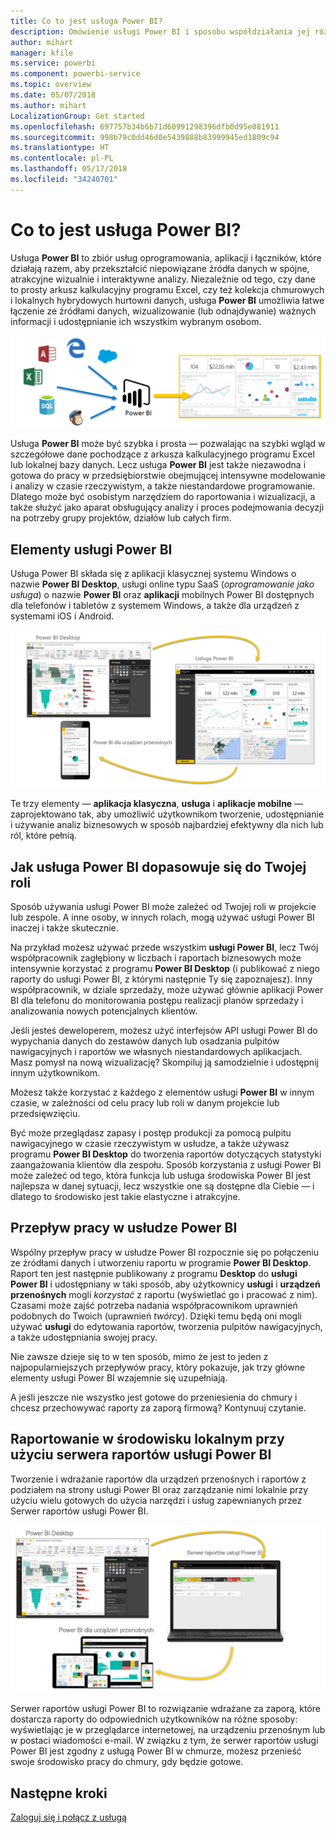 ```yaml
---
title: Co to jest usługa Power BI?
description: Omówienie usługi Power BI i sposobu współdziałania jej różnych elementów — programu Power BI Desktop, usługi Power BI, usługi Power BI dla urządzeń przenośnych i serwera raportów.
author: mihart
manager: kfile
ms.service: powerbi
ms.component: powerbi-service
ms.topic: overview
ms.date: 05/07/2018
ms.author: mihart
LocalizationGroup: Get started
ms.openlocfilehash: 697757b34b6b71d60991298396dfb0d95e081911
ms.sourcegitcommit: 998b79c0dd46d0e5439888b83999945ed1809c94
ms.translationtype: HT
ms.contentlocale: pl-PL
ms.lasthandoff: 05/17/2018
ms.locfileid: "34240701"
---
```

# <a name="what-is-power-bi"></a>Co to jest usługa Power BI?
Usługa **Power BI** to zbiór usług oprogramowania, aplikacji i łączników, które działają razem, aby przekształcić niepowiązane źródła danych w spójne, atrakcyjne wizualnie i interaktywne analizy. Niezależnie od tego, czy dane to prosty arkusz kalkulacyjny programu Excel, czy też kolekcja chmurowych i lokalnych hybrydowych hurtowni danych, usługa **Power BI** umożliwia łatwe łączenie ze źródłami danych, wizualizowanie (lub odnajdywanie) ważnych informacji i udostępnianie ich wszystkim wybranym osobom.

![](media/power-bi-overview/c0a0_1.png)

Usługa **Power BI** może być szybka i prosta — pozwalając na szybki wgląd w szczegółowe dane pochodzące z arkusza kalkulacyjnego programu Excel lub lokalnej bazy danych. Lecz usługa **Power BI** jest także niezawodna i gotowa do pracy w przedsiębiorstwie obejmującej intensywne modelowanie i analizy w czasie rzeczywistym, a także niestandardowe programowanie. Dlatego może być osobistym narzędziem do raportowania i wizualizacji, a także służyć jako aparat obsługujący analizy i proces podejmowania decyzji na potrzeby grupy projektów, działów lub całych firm.

## <a name="the-parts-of-power-bi"></a>Elementy usługi Power BI
Usługa Power BI składa się z aplikacji klasycznej systemu Windows o nazwie **Power BI Desktop**, usługi online typu SaaS (*oprogramowanie jako usługa*) o nazwie **Power BI** oraz **aplikacji** mobilnych Power BI dostępnych dla telefonów i tabletów z systemem Windows, a także dla urządzeń z systemami iOS i Android.

![](media/power-bi-overview/c0a0_2.png)

Te trzy elementy — **aplikacja klasyczna**, **usługa** i **aplikacje mobilne** — zaprojektowano tak, aby umożliwić użytkownikom tworzenie, udostępnianie i używanie analiz biznesowych w sposób najbardziej efektywny dla nich lub ról, które pełnią.

## <a name="how-power-bi-matches-your-role"></a>Jak usługa Power BI dopasowuje się do Twojej roli
Sposób używania usługi Power BI może zależeć od Twojej roli w projekcie lub zespole. A inne osoby, w innych rolach, mogą używać usługi Power BI inaczej i także skutecznie.

Na przykład możesz używać przede wszystkim **usługi Power BI**, lecz Twój współpracownik zagłębiony w liczbach i raportach biznesowych może intensywnie korzystać z programu **Power BI Desktop** (i publikować z niego raporty do usługi Power BI, z którymi następnie Ty się zapoznajesz). Inny współpracownik, w dziale sprzedaży, może używać głównie aplikacji Power BI dla telefonu do monitorowania postępu realizacji planów sprzedaży i analizowania nowych potencjalnych klientów.

Jeśli jesteś deweloperem, możesz użyć interfejsów API usługi Power BI do wypychania danych do zestawów danych lub osadzania pulpitów nawigacyjnych i raportów we własnych niestandardowych aplikacjach. Masz pomysł na nową wizualizację? Skompiluj ją samodzielnie i udostępnij innym użytkownikom.  

Możesz także korzystać z każdego z elementów usługi **Power BI** w innym czasie, w zależności od celu pracy lub roli w danym projekcie lub przedsięwzięciu.

Być może przeglądasz zapasy i postęp produkcji za pomocą pulpitu nawigacyjnego w czasie rzeczywistym w usłudze, a także używasz programu **Power BI Desktop** do tworzenia raportów dotyczących statystyki zaangażowania klientów dla zespołu. Sposób korzystania z usługi Power BI może zależeć od tego, która funkcja lub usługa środowiska Power BI jest najlepsza w danej sytuacji, lecz wszystkie one są dostępne dla Ciebie — i dlatego to środowisko jest takie elastyczne i atrakcyjne.

## <a name="the-flow-of-work-in-power-bi"></a>Przepływ pracy w usłudze Power BI
Wspólny przepływ pracy w usłudze Power BI rozpocznie się po połączeniu ze źródłami danych i utworzeniu raportu w programie **Power BI Desktop**. Raport ten jest następnie publikowany z programu **Desktop** do **usługi Power BI** i udostępniany w taki sposób, aby użytkownicy **usługi** i **urządzeń przenośnych** mogli *korzystać* z raportu (wyświetlać go i pracować z nim). Czasami może zajść potrzeba nadania współpracownikom uprawnień podobnych do Twoich (uprawnień *twórcy*). Dzięki temu będą oni mogli używać **usługi** do edytowania raportów, tworzenia pulpitów nawigacyjnych, a także udostępniania swojej pracy.

Nie zawsze dzieje się to w ten sposób, mimo że jest to jeden z najpopularniejszych przepływów pracy, który pokazuje, jak trzy główne elementy usługi Power BI wzajemnie się uzupełniają.

A jeśli jeszcze nie wszystko jest gotowe do przeniesienia do chmury i chcesz przechowywać raporty za zaporą firmową?  Kontynuuj czytanie.

## <a name="on-premises-reporting-with-power-bi-report-server"></a>Raportowanie w środowisku lokalnym przy użyciu serwera raportów usługi Power BI
Tworzenie i wdrażanie raportów dla urządzeń przenośnych i raportów z podziałem na strony usługi Power BI oraz zarządzanie nimi lokalnie przy użyciu wielu gotowych do użycia narzędzi i usług zapewnianych przez Serwer raportów usługi Power BI.

![](media/power-bi-overview/power-bi-report-server2.png)

Serwer raportów usługi Power BI to rozwiązanie wdrażane za zaporą, które dostarcza raporty do odpowiednich użytkowników na różne sposoby: wyświetlając je w przeglądarce internetowej, na urządzeniu przenośnym lub w postaci wiadomości e-mail. W związku z tym, że serwer raportów usługi Power BI jest zgodny z usługą Power BI w chmurze, możesz przenieść swoje środowisko pracy do chmury, gdy będzie gotowe. 

## <a name="next-steps"></a>Następne kroki
[Zaloguj się i połącz z usługą](/power-bi/service-tutorial-connect-to-github.md)
